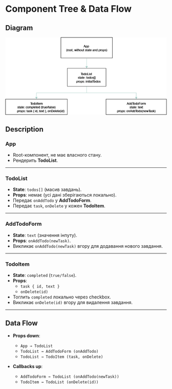 # Component Tree & Data Flow

## Diagram
![Component Tree Diagram](src/assets/Diagram.drawio.png)

## Description

### App
- Root-компонент, не має власного стану.
- Рендерить **TodoList**.

---

### TodoList
- **State**: `todos[]` (масив завдань).
- **Props**: немає (усі дані зберігаються локально).
- Передає `onAddTodo` у **AddTodoForm**.
- Передає `task`, `onDelete` у кожен **TodoItem**.

---

### AddTodoForm
- **State**: `text` (значення інпуту).
- **Props**: `onAddTodo(newTask)`.
- Викликає `onAddTodo(newTask)` вгору для додавання нового завдання.

---

### TodoItem
- **State**: `completed` (`true/false`).
- **Props**:
  - `task { id, text }`
  - `onDelete(id)`
- Тоглить `completed` локально через checkbox.
- Викликає `onDelete(id)` вгору для видалення завдання.

---

## Data Flow
- **Props down**:
  - `App → TodoList`
  - `TodoList → AddTodoForm (onAddTodo)`
  - `TodoList → TodoItem (task, onDelete)`

- **Callbacks up**:
  - `AddTodoForm → TodoList (onAddTodo(newTask))`
  - `TodoItem → TodoList (onDelete(id))`
